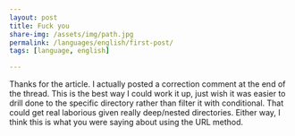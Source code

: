 ```yaml
---
layout: post
title: Fuck you
share-img: /assets/img/path.jpg
permalink: /languages/english/first-post/
tags: [language, english]

---
```


Thanks for the article. I actually posted a correction comment at the end of the thread. This is the best way I could work it up, just wish it was easier to drill done to the specific directory rather than filter it with conditional. That could get real laborious given really deep/nested directories. Either way, I think this is what you were saying about using the URL method.


